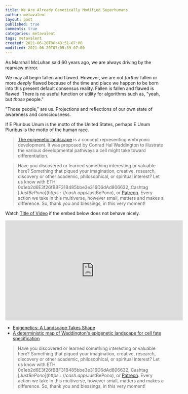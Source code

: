 ```yaml
---
title: We Are Already Genetically Modified Superhumans
author: metavalent
layout: post
published: true
comments: true
categories: metavalent
tags: metavalent
created: 2021-06-20T06:49:51-07:00
modified: 2021-06-20T07:05:39-07:00
---
```


As Marshall McLuhan said 60 years ago, we are always driving by the rearview mirror. 

We may all begin fallen and flawed. However, we are not _further_ fallen or more _deeply_ flawed because of the time and place we happen to be born into this present default consensus reality. Fallen is fallen and flawed is flawed. There is no useful function or utility for algorithms such as, "yeah, but _those_ people."

"Those people," are us. Projections and reflections of our own state of awareness and consciousness. 

If E Pluribus Unum is the motto of the United States, perhaps E Unum Pluribus is the motto of the human race.

> [The epigenetic landscape](https://embryo.asu.edu/pages/epigenetic-landscape) is a concept representing embryonic development. It was proposed by Conrad Hal Waddington to illustrate the various developmental pathways a cell might take toward differentiation. 

> Have you discovered or learned something interesting or valuable here? Something that piqued your imagination, creative, research, discovery or other academic, philosophical, or spiritual interest? Let us know with ETH 0x1eb2d6E3f26fBBF31B485bbe3e316D6dAd806632, Cashtag [$JustBePono](https://cash.app/$JustBePono), or [Patreon](https://patreon.com/metavalent). Every action we take in this multiverse, however small, matters and makes a difference. So, thank you and blessings, in this very moment!

Watch [Title of Video](https://youtu.be/klo-rSlsju8) if the embed below does not behave nicely. 

<div class="embed-container"><iframe width="560" height="315" src="https://www.youtube.com/embed/klo-rSlsju8" title="YouTube video player" frameborder="0" allow="accelerometer; autoplay; clipboard-write; encrypted-media; gyroscope; picture-in-picture" allowfullscreen></iframe></div>

* [Epigenetics: A Landscape Takes Shape](https://www.sciencedirect.com/science/article/pii/S0092867407001869)
* [A deterministic map of Waddington's epigenetic landscape for cell fate specification](https://pubmed.ncbi.nlm.nih.gov/21619617/)

> Have you discovered or learned something interesting or valuable here? Something that piqued your imagination, creative, research, discovery or other academic, philosophical, or spiritual interest? Let us know with ETH 0x1eb2d6E3f26fBBF31B485bbe3e316D6dAd806632, Cashtag [$JustBePono](https://cash.app/$JustBePono), or [Patreon](https://patreon.com/metavalent). Every action we take in this multiverse, however small, matters and makes a difference. So, thank you and blessings, in this very moment!



